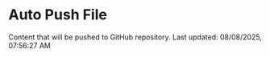 # Auto Push File

Content that will be pushed to GitHub repository.
Last updated: 08/08/2025, 07:56:27 AM